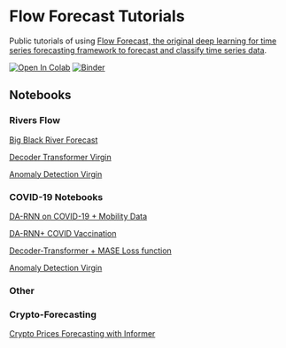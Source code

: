 
# Flow Forecast Tutorials

Public tutorials of using [Flow Forecast, the original deep learning for time series forecasting framework to forecast and classify time series data](https://github.com/AIStream-Peelout/flow-forecast).

[![Open In Colab](https://colab.research.google.com/assets/colab-badge.svg)](https://colab.research.google.com/github/AIStream-Peelout/flow_tutorials)
[![Binder](https://mybinder.org/badge_logo.svg)](https://mybinder.org/v2/gh/AIStream-Peelout/flow_tutorials/master)

## Notebooks


### Rivers Flow
[Big Black River Forecast]()

[Decoder Transformer Virgin](https://github.com/AIStream-Peelout/flow_tutorials/blob/master/river/Decoder_Transformer_Virgin.ipynb)

[Anomaly Detection Virgin]()

### COVID-19 Notebooks 

[DA-RNN on COVID-19 + Mobility Data](https://github.com/AIStream-Peelout/flow_tutorials/blob/master/covid/DA_Training_COVID.ipynb)

[DA-RNN+ COVID Vaccination](https://github.com/AIStream-Peelout/flow_tutorials/blob/master/covid/DA_RNN_COVID_VAX.ipynb)

[Decoder-Transformer + MASE Loss function](https://github.com/AIStream-Peelout/flow_tutorials/blob/master/covid/MASE_COVID_Abbriv.ipynb)

[Anomaly Detection Virgin](Anomaly_Detection_Flow_2.ipynb)


### Other

### Crypto-Forecasting
[Crypto Prices Forecasting with Informer](https://www.kaggle.com/code/isaacmg/forecasting-crypto-prices-with-the-informer)
